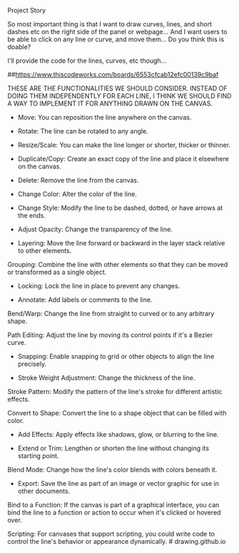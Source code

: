 Project Story

So most important thing is that I want to draw curves, lines, and short dashes etc on the right side of the panel or webpage... And I want users to be able to click on any line or curve, and move them…
Do you think this is doable? 
 
I'll provide the code for the lines, curves, etc though...
 
##https://www.thiscodeworks.com/boards/6553cfcab12efc00139c9baf

THESE ARE THE FUNCTIONALITIES WE SHOULD CONSIDER. INSTEAD OF DOING THEM INDEPENDENTLY FOR EACH LINE, I THINK WE SHOULD FIND A WAY TO IMPLEMENT IT FOR ANYTHING DRAWN ON THE CANVAS. 
 
 
- Move: You can reposition the line anywhere on the canvas.
 
- Rotate: The line can be rotated to any angle.
 
- Resize/Scale: You can make the line longer or shorter, thicker or thinner.
 
- Duplicate/Copy: Create an exact copy of the line and place it elsewhere on the canvas.
 
- Delete: Remove the line from the canvas.
 
- Change Color: Alter the color of the line.
 
- Change Style: Modify the line to be dashed, dotted, or have arrows at the ends.
 
- Adjust Opacity: Change the transparency of the line.
 

- Layering: Move the line forward or backward in the layer stack relative to other elements.
 
Grouping: Combine the line with other elements so that they can be moved or transformed as a single object.
 
- Locking: Lock the line in place to prevent any changes.
 
- Annotate: Add labels or comments to the line.
 
Bend/Warp: Change the line from straight to curved or to any arbitrary shape.
 
Path Editing: Adjust the line by moving its control points if it's a Bezier curve.
 
- Snapping: Enable snapping to grid or other objects to align the line precisely.
 
- Stroke Weight Adjustment: Change the thickness of the line.
 
Stroke Pattern: Modify the pattern of the line's stroke for different artistic effects.
 
Convert to Shape: Convert the line to a shape object that can be filled with color.
 
- Add Effects: Apply effects like shadows, glow, or blurring to the line.
 
- Extend or Trim: Lengthen or shorten the line without changing its starting point.
 
Blend Mode: Change how the line's color blends with colors beneath it.
 
- Export: Save the line as part of an image or vector graphic for use in other documents.
 
Bind to a Function: If the canvas is part of a graphical interface, you can bind the line to a function or action to occur when it's clicked or hovered over.
 
Scripting: For canvases that support scripting, you could write code to control the line's behavior or appearance dynamically.
#   d r a w i n g . g i t h u b . i o  
 